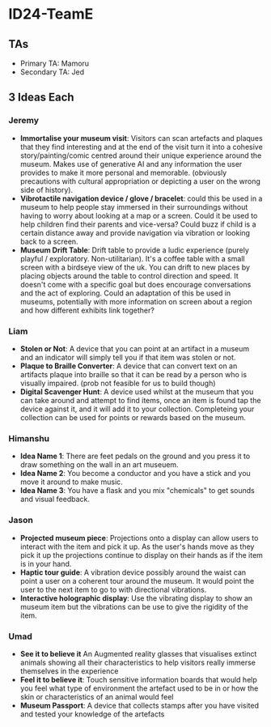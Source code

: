# ID24-TeamE

## TAs ##
- Primary TA: Mamoru
- Secondary TA: Jed

## 3 Ideas Each
### Jeremy
- **Immortalise your museum visit**: Visitors can scan artefacts and plaques that they find interesting and at the end of the visit turn it into a cohesive story/painting/comic centred around their unique experience around the museum. Makes use of generative AI and any information the user provides to make it more personal and memorable. (obviously precautions with cultural appropriation or depicting a user on the wrong side of history).
- **Vibrotactile navigation device / glove / bracelet**: could this be used in a museum to help people stay immersed in their surroundings without having to worry about looking at a map or a screen. Could it be used to help children find their parents and vice-versa? Could buzz if child is a certain distance away and provide navigation via vibration or looking back to a screen.
- **Museum Drift Table**: Drift table to provide a ludic experience (purely playful / exploratory. Non-utilitarian). It's a coffee table with a small screen with a birdseye view of the uk. You can drift to new places by placing objects around the table to control direction and speed. It doesn't come with a specific goal but does encourage conversations and the act of exploring. Could an adaptation of this be used in museums, potentially with more information on screen about a region and how different exhibits link together?
### Liam
- **Stolen or Not**: A device that you can point at an artifact in a museum and an indicator will simply tell you if that item was stolen or not.
- **Plaque to Braille Converter**: A device that can convert text on an artifacts plaque into braille so that it can be read by a person who is visually impaired. (prob not feasible for us to build though)
- **Digital Scavenger Hunt**: A device used whilst at the museum that you can take around and attempt to find items, once an item is found tap the device against it, and it will add it to your collection. Completeing your collection can be used for points or rewards based on the museum.
### Himanshu
- **Idea Name 1**: There are feet pedals on the ground and you press it to draw something on the wall in an art museuem.
- **Idea Name 2**: You become a conductor and you have a stick and you move it around to make music.
- **Idea Name 3**: You have a flask and you mix "chemicals" to get sounds and visual feedback.
### Jason
- **Projected museum piece**: Projections onto a display can allow users to interact with the item and pick it up. As the user's hands move as they pick it up the projections continue to display on their hands as if the item is in your hand.
- **Haptic tour guide**: A vibration device possibly around the waist can point a user on a coherent tour around the museum. It would point the user to the next item to go to with directional vibrations.
- **Interactive holographic display**: Use the vibrating display to show an museum item but the vibrations can be use to give the rigidity of the item. 
### Umad
- **See it to believe it** An Augmented reality glasses that visualises extinct animals showing all their characteristics to help visitors really immerse themselves in the experience 
- **Feel it to believe it**: Touch sensitive information boards that would help you feel what type of environment the artefact used to be in or how the skin or characteristics of an animal would feel
- **Museum Passport**: A device that collects stamps after you have visited and tested your knowledge of the artefacts
